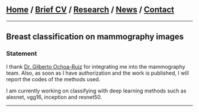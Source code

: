 
## [Home](/index) / [Brief CV](/brief_cv) / [Research](/research) / [News](/news) / [Contact](/contact)

___

## Breast classification on mammography images 


### Statement

I thank [Dr. Gilberto Ochoa-Ruiz](https://gda.itesm.mx/faculty/en/professors/gilberto-ochoa-ruiz) for integrating me into the mammography team. Also, as soon as I have authorization and the work is published, I will report the codes of the methods used.

I am currently working on classifying with deep learning methods such as alexnet, vgg16, inception and resnet50. 

___

